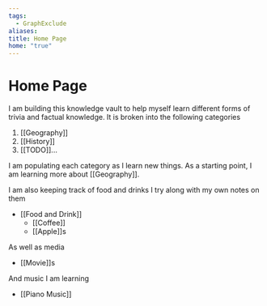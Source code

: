 ```yaml
---
tags:
  - GraphExclude
aliases: 
title: Home Page
home: "true"
---
```

# Home Page
I am building this knowledge vault to help myself learn different forms of trivia and factual knowledge. It is broken into the following categories
1. [[Geography]]
2. [[History]]
3. [[TODO]]...

I am populating each category as I learn new things. As a starting point, I am learning more about [[Geography]].

I am also keeping track of food and drinks I try along with my own notes on them
- [[Food and Drink]]
  - [[Coffee]]
  - [[Apple]]s

As well as media
- [[Movie]]s

And music I am learning
- [[Piano Music]]

